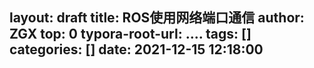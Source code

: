 layout: draft
title: ROS使用网络端口通信
author: ZGX
top: 0
typora-root-url: ..\..
tags: []
categories: []
date: 2021-12-15 12:18:00
---
